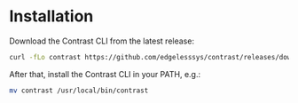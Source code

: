 # Installation

Download the Contrast CLI from the latest release:

```bash
curl -fLo contrast https://github.com/edgelesssys/contrast/releases/download/latest/contrast
```

After that, install the Contrast CLI in your PATH, e.g.:

```bash
mv contrast /usr/local/bin/contrast
```
